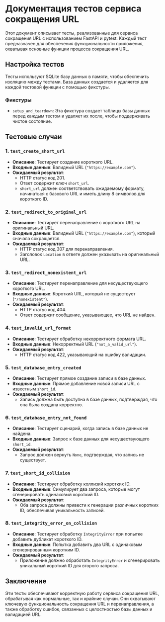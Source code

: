 # Документация тестов сервиса сокращения URL

Этот документ описывает тесты, реализованные для сервиса сокращения URL с использованием FastAPI и pytest. Каждый тест предназначен для обеспечения функциональности приложения, охватывая основные функции процесса сокращения URL.

## Настройка тестов

Тесты используют SQLite базу данных в памяти, чтобы обеспечить изоляцию между тестами. База данных создается и удаляется для каждой тестовой функции с помощью фикстуры.

### Фикстуры

- `setup_and_teardown`: Эта фикстура создает таблицы базы данных перед каждым тестом и удаляет их после, чтобы поддерживать чистое состояние.

## Тестовые случаи

### 1. `test_create_short_url`

- **Описание**: Тестирует создание короткого URL.
- **Входные данные**: Валидный URL (`"https://example.com"`).
- **Ожидаемый результат**: 
  - HTTP статус код 201.
  - Ответ содержит ключ `short_url`.
  - `short_url` должен соответствовать ожидаемому формату, начинаться с базового URL и иметь длину 8 символов для короткого ID.

### 2. `test_redirect_to_original_url`

- **Описание**: Тестирует перенаправление с короткого URL на оригинальный URL.
- **Входные данные**: Валидный URL (`"https://example.com"`), который сначала сокращается.
- **Ожидаемый результат**:
  - HTTP статус код 307 для перенаправления.
  - Заголовок `Location` в ответе должен указывать на оригинальный URL.

### 3. `test_redirect_nonexistent_url`

- **Описание**: Тестирует перенаправление для несуществующего короткого URL.
- **Входные данные**: Короткий URL, который не существует (`"/nonexistent"`).
- **Ожидаемый результат**:
  - HTTP статус код 404.
  - Ответ содержит сообщение, указывающее, что URL не найден.

### 4. `test_invalid_url_format`

- **Описание**: Тестирует обработку некорректного формата URL.
- **Входные данные**: Некорректный URL (`"not_a_valid_url"`).
- **Ожидаемый результат**:
  - HTTP статус код 422, указывающий на ошибку валидации.

### 5. `test_database_entry_created`

- **Описание**: Тестирует прямое создание записи в базе данных.
- **Входные данные**: Прямое добавление новой записи URL с известным `short_id`.
- **Ожидаемый результат**:
  - Запись должна быть доступна в базе данных, подтверждая, что она была создана корректно.

### 6. `test_database_entry_not_found`

- **Описание**: Тестирует сценарий, когда запись в базе данных не найдена.
- **Входные данные**: Запрос к базе данных для несуществующего `short_id`.
- **Ожидаемый результат**:
  - Запрос должен вернуть `None`, подтверждая, что запись не существует.

### 7. `test_short_id_collision`

- **Описание**: Тестирует обработку коллизий коротких ID.
- **Входные данные**: Симулирует два запроса, которые могут сгенерировать одинаковый короткий ID.
- **Ожидаемый результат**:
  - Оба запроса должны привести к генерации различных коротких ID, обеспечивая уникальность записей.

### 8. `test_integrity_error_on_collision`

- **Описание**: Тестирует обработку `IntegrityError` при попытке добавить дубликат короткого ID.
- **Входные данные**: Попытка добавить два URL с одинаковым сгенерированным коротким ID.
- **Ожидаемый результат**:
  - Приложение должно обработать `IntegrityError` и сгенерировать уникальный короткий ID для второго запроса.

## Заключение

Эти тесты обеспечивают корректную работу сервиса сокращения URL, обрабатывая как нормальные, так и крайние случаи. Они охватывают ключевую функциональность сокращения URL и перенаправления, а также обработку ошибок, связанных с целостностью базы данных и валидацией URL.
